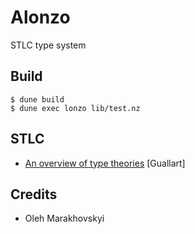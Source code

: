 # Alonzo

STLC type system

## Build

```shell
$ dune build
$ dune exec lonzo lib/test.nz
```

## STLC

* <a href="https://arxiv.org/pdf/1411.1029.pdf">An overview of type theories</a> [Guallart]

## Credits

* Oleh Marakhovskyi
